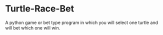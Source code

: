 # Turtle-Race-Bet
A python game or bet type program in which you will select one turtle and will bet which one will win.
